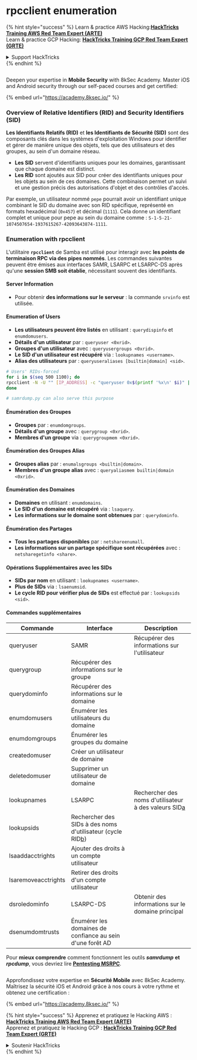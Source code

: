 # rpcclient enumeration

{% hint style="success" %}
Learn & practice AWS Hacking:<img src="/.gitbook/assets/arte.png" alt="" data-size="line">[**HackTricks Training AWS Red Team Expert (ARTE)**](https://training.hacktricks.xyz/courses/arte)<img src="/.gitbook/assets/arte.png" alt="" data-size="line">\
Learn & practice GCP Hacking: <img src="/.gitbook/assets/grte.png" alt="" data-size="line">[**HackTricks Training GCP Red Team Expert (GRTE)**<img src="/.gitbook/assets/grte.png" alt="" data-size="line">](https://training.hacktricks.xyz/courses/grte)

<details>

<summary>Support HackTricks</summary>

* Check the [**subscription plans**](https://github.com/sponsors/carlospolop)!
* **Join the** 💬 [**Discord group**](https://discord.gg/hRep4RUj7f) or the [**telegram group**](https://t.me/peass) or **follow** us on **Twitter** 🐦 [**@hacktricks\_live**](https://twitter.com/hacktricks\_live)**.**
* **Share hacking tricks by submitting PRs to the** [**HackTricks**](https://github.com/carlospolop/hacktricks) and [**HackTricks Cloud**](https://github.com/carlospolop/hacktricks-cloud) github repos.

</details>
{% endhint %}

<figure><img src="/.gitbook/assets/image (2).png" alt=""><figcaption></figcaption></figure>

Deepen your expertise in **Mobile Security** with 8kSec Academy. Master iOS and Android security through our self-paced courses and get certified:

{% embed url="https://academy.8ksec.io/" %}

### Overview of Relative Identifiers (RID) and Security Identifiers (SID)

**Les Identifiants Relatifs (RID)** et **les Identifiants de Sécurité (SID)** sont des composants clés dans les systèmes d'exploitation Windows pour identifier et gérer de manière unique des objets, tels que des utilisateurs et des groupes, au sein d'un domaine réseau.

- **Les SID** servent d'identifiants uniques pour les domaines, garantissant que chaque domaine est distinct.
- **Les RID** sont ajoutés aux SID pour créer des identifiants uniques pour les objets au sein de ces domaines. Cette combinaison permet un suivi et une gestion précis des autorisations d'objet et des contrôles d'accès.

Par exemple, un utilisateur nommé `pepe` pourrait avoir un identifiant unique combinant le SID du domaine avec son RID spécifique, représenté en formats hexadécimal (`0x457`) et décimal (`1111`). Cela donne un identifiant complet et unique pour pepe au sein du domaine comme : `S-1-5-21-1074507654-1937615267-42093643874-1111`.


### **Enumeration with rpcclient**

L'utilitaire **`rpcclient`** de Samba est utilisé pour interagir avec **les points de terminaison RPC via des pipes nommés**. Les commandes suivantes peuvent être émises aux interfaces SAMR, LSARPC et LSARPC-DS après qu'une **session SMB soit établie**, nécessitant souvent des identifiants.

#### Server Information

* Pour obtenir **des informations sur le serveur** : la commande `srvinfo` est utilisée.

#### Enumeration of Users

* **Les utilisateurs peuvent être listés** en utilisant : `querydispinfo` et `enumdomusers`.
* **Détails d'un utilisateur** par : `queryuser <0xrid>`.
* **Groupes d'un utilisateur** avec : `queryusergroups <0xrid>`.
* **Le SID d'un utilisateur est récupéré** via : `lookupnames <username>`.
* **Alias des utilisateurs** par : `queryuseraliases [builtin|domain] <sid>`.
```bash
# Users' RIDs-forced
for i in $(seq 500 1100); do
rpcclient -N -U "" [IP_ADDRESS] -c "queryuser 0x$(printf '%x\n' $i)" | grep "User Name\|user_rid\|group_rid" && echo "";
done

# samrdump.py can also serve this purpose
```
#### Énumération des Groupes

* **Groupes** par : `enumdomgroups`.
* **Détails d'un groupe** avec : `querygroup <0xrid>`.
* **Membres d'un groupe** via : `querygroupmem <0xrid>`.

#### Énumération des Groupes Alias

* **Groupes alias** par : `enumalsgroups <builtin|domain>`.
* **Membres d'un groupe alias** avec : `queryaliasmem builtin|domain <0xrid>`.

#### Énumération des Domaines

* **Domaines** en utilisant : `enumdomains`.
* **Le SID d'un domaine est récupéré** via : `lsaquery`.
* **Les informations sur le domaine sont obtenues** par : `querydominfo`.

#### Énumération des Partages

* **Tous les partages disponibles** par : `netshareenumall`.
* **Les informations sur un partage spécifique sont récupérées** avec : `netsharegetinfo <share>`.

#### Opérations Supplémentaires avec les SIDs

* **SIDs par nom** en utilisant : `lookupnames <username>`.
* **Plus de SIDs** via : `lsaenumsid`.
* **Le cycle RID pour vérifier plus de SIDs** est effectué par : `lookupsids <sid>`.

#### **Commandes supplémentaires**

| **Commande**        | **Interface**                                                                                                                                     | **Description**                                                                                                                           |
| ------------------- | ------------------------------------------------------------------------------------------------------------------------------------------------- | ----------------------------------------------------------------------------------------------------------------------------------------- |
| queryuser           | SAMR                                                                                                                                              | Récupérer des informations sur l'utilisateur                                                                                              |
| querygroup          | Récupérer des informations sur le groupe                                                                                                         |                                                                                                                                           |
| querydominfo        | Récupérer des informations sur le domaine                                                                                                        |                                                                                                                                           |
| enumdomusers        | Énumérer les utilisateurs du domaine                                                                                                             |                                                                                                                                           |
| enumdomgroups       | Énumérer les groupes du domaine                                                                                                                |                                                                                                                                           |
| createdomuser       | Créer un utilisateur de domaine                                                                                                                  |                                                                                                                                           |
| deletedomuser       | Supprimer un utilisateur de domaine                                                                                                              |                                                                                                                                           |
| lookupnames         | LSARPC                                                                                                                                            | Rechercher des noms d'utilisateur à des valeurs SID[a](https://learning.oreilly.com/library/view/network-security-assessment/9781491911044/ch08.html#ch08fn8) |
| lookupsids          | Rechercher des SIDs à des noms d'utilisateur (cycle RID[b](https://learning.oreilly.com/library/view/network-security-assessment/9781491911044/ch08.html#ch08fn9)) |                                                                                                                                           |
| lsaaddacctrights    | Ajouter des droits à un compte utilisateur                                                                                                        |                                                                                                                                           |
| lsaremoveacctrights | Retirer des droits d'un compte utilisateur                                                                                                        |                                                                                                                                           |
| dsroledominfo       | LSARPC-DS                                                                                                                                         | Obtenir des informations sur le domaine principal                                                                                         |
| dsenumdomtrusts     | Énumérer les domaines de confiance au sein d'une forêt AD                                                                                         |                                                                                                                                           |

Pour **mieux comprendre** comment fonctionnent les outils _**samrdump**_ **et** _**rpcdump**_, vous devriez lire [**Pentesting MSRPC**](../135-pentesting-msrpc.md).


<figure><img src="/.gitbook/assets/image (2).png" alt=""><figcaption></figcaption></figure>

Approfondissez votre expertise en **Sécurité Mobile** avec 8kSec Academy. Maîtrisez la sécurité iOS et Android grâce à nos cours à votre rythme et obtenez une certification :

{% embed url="https://academy.8ksec.io/" %}

{% hint style="success" %}
Apprenez et pratiquez le Hacking AWS :<img src="/.gitbook/assets/arte.png" alt="" data-size="line">[**HackTricks Training AWS Red Team Expert (ARTE)**](https://training.hacktricks.xyz/courses/arte)<img src="/.gitbook/assets/arte.png" alt="" data-size="line">\
Apprenez et pratiquez le Hacking GCP : <img src="/.gitbook/assets/grte.png" alt="" data-size="line">[**HackTricks Training GCP Red Team Expert (GRTE)**<img src="/.gitbook/assets/grte.png" alt="" data-size="line">](https://training.hacktricks.xyz/courses/grte)

<details>

<summary>Soutenir HackTricks</summary>

* Consultez les [**plans d'abonnement**](https://github.com/sponsors/carlospolop) !
* **Rejoignez le** 💬 [**groupe Discord**](https://discord.gg/hRep4RUj7f) ou le [**groupe telegram**](https://t.me/peass) ou **suivez-nous** sur **Twitter** 🐦 [**@hacktricks\_live**](https://twitter.com/hacktricks\_live)**.**
* **Partagez des astuces de hacking en soumettant des PRs aux** [**HackTricks**](https://github.com/carlospolop/hacktricks) et [**HackTricks Cloud**](https://github.com/carlospolop/hacktricks-cloud) dépôts GitHub.

</details>
{% endhint %}
